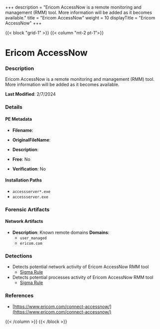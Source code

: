 +++
description = "Ericom AccessNow is a remote monitoring and management (RMM) tool. More information will be added as it becomes available."
title = "Ericom AccessNow"
weight = 10
displayTitle = "Ericom AccessNow"
+++


{{< block "grid-1" >}}
{{< column "mt-2 pt-1">}}

# Ericom AccessNow


### Description

Ericom AccessNow is a remote monitoring and management (RMM) tool. More information will be added as it becomes available.



**Last Modified**: 2/7/2024

### Details


#### PE Metadata
- **Filename**: 
- **OriginalFileName**: 
- **Description**: 


- **Free**: No

- **Verification**: No




#### Installation Paths
- `accessserver*.exe`
- `accessserver.exe`

### Forensic Artifacts




#### Network Artifacts
- **Description**: Known remote domains  **Domains**:
    - `user_managed`
    - `ericom.com`


### Detections
- Detects potential network activity of Ericom AccessNow RMM tool
  - [Sigma Rule](https://github.com/magicsword-io/LOLRMM/blob/main/detections/sigma/ericom_accessnow_network_sigma.yml)
- Detects potential processes activity of Ericom AccessNow RMM tool
  - [Sigma Rule](https://github.com/magicsword-io/LOLRMM/blob/main/detections/sigma/ericom_accessnow_processes_sigma.yml)

### References
- [https://www.ericom.com/connect-accessnow/](https://www.ericom.com/connect-accessnow/)



{{< /column >}}
{{< /block >}}
